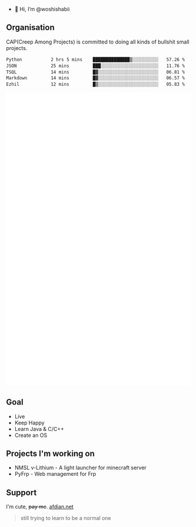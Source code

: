 - 👋 Hi, I’m @woshishabii

## Organisation

CAP(Creep Among Projects) is committed to doing all kinds of bullshit small projects.

<!--START_SECTION:waka-->

```txt
Python           2 hrs 5 mins    ██████████████▒░░░░░░░░░░   57.26 %
JSON             25 mins         ███░░░░░░░░░░░░░░░░░░░░░░   11.76 %
TSQL             14 mins         █▓░░░░░░░░░░░░░░░░░░░░░░░   06.81 %
Markdown         14 mins         █▓░░░░░░░░░░░░░░░░░░░░░░░   06.57 %
Ezhil            12 mins         █▒░░░░░░░░░░░░░░░░░░░░░░░   05.83 %
```

<!--END_SECTION:waka-->

![card](https://github.com/woshishabii/netease-cloud-music-card/blob/main/card.svg)

## Goal
- Live
- Keep Happy
- Learn Java & C/C++
- Create an OS

## Projects I'm working on

- NMSL v-Lithium - A light launcher for minecraft server
- PyFrp - Web management for Frp


## Support
I'm cute, ~~pay me~~.
[afdian.net](https://afdian.net/a/woshishabi)

> still trying to learn to be a normal one

<!---
woshishabii/woshishabii is a ✨ special ✨ repository because its `README.md` (this file) appears on your GitHub profile.
You can click the Preview link to take a look at your changes.
--->
